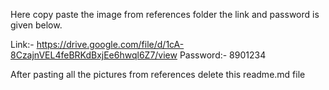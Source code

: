 Here copy paste the image from references folder the link and password is given below.

Link:- https://drive.google.com/file/d/1cA-8CzajnVEL4feBRKdBxjEe6hwql6Z7/view
Password:- 8901234

After pasting all the pictures from references delete this readme.md file